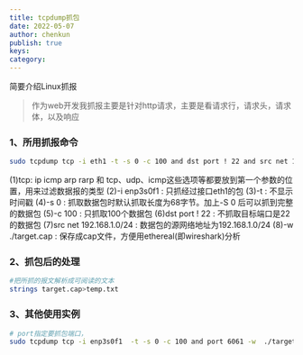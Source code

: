 ```yaml
---
title: tcpdump抓包
date: 2022-05-07
author: chenkun
publish: true
keys:
category:
---
```

简要介绍Linux抓报
<!--more-->

> 作为web开发我抓报主要是针对http请求，主要是看请求行，请求头，请求体，以及响应

### 1、所用抓报命令

```bash
sudo tcpdump tcp -i eth1 -t -s 0 -c 100 and dst port ! 22 and src net 192.168.1.0/24 -w ./target.cap
```

(1)tcp: ip icmp arp rarp 和 tcp、udp、icmp这些选项等都要放到第一个参数的位置，用来过滤数据报的类型
(2)-i enp3s0f1 : 只抓经过接口eth1的包
(3)-t : 不显示时间戳
(4)-s 0 : 抓取数据包时默认抓取长度为68字节。加上-S 0 后可以抓到完整的数据包
(5)-c 100 : 只抓取100个数据包
(6)dst port ! 22 : 不抓取目标端口是22的数据包
(7)src net 192.168.1.0/24 : 数据包的源网络地址为192.168.1.0/24
(8)-w ./target.cap : 保存成cap文件，方便用ethereal(即wireshark)分析

### 2、抓包后的处理

```sh
#把所抓的报文解析成可阅读的文本
strings target.cap>temp.txt
```

### 3、其他使用实例

```sh
# port指定要抓包端口，
sudo tcpdump tcp -i enp3s0f1  -t -s 0 -c 100 and port 6061 -w  ./target.cap
```
